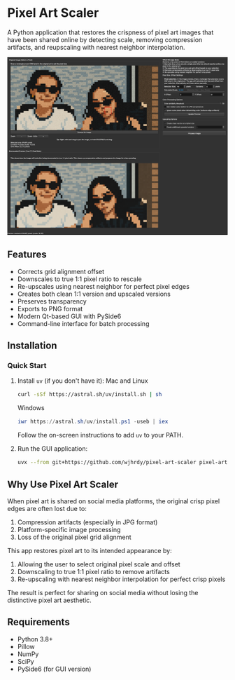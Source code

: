 # Pixel Art Scaler

A Python application that restores the crispness of pixel art images that have been shared online by detecting scale, removing compression artifacts, and reupscaling with nearest neighbor interpolation.

![example image of the app](example.png)

## Features

- Corrects grid alignment offset
- Downscales to true 1:1 pixel ratio to rescale
- Re-upscales using nearest neighbor for perfect pixel edges
- Creates both clean 1:1 version and upscaled versions
- Preserves transparency
- Exports to PNG format
- Modern Qt-based GUI with PySide6
- Command-line interface for batch processing

## Installation

### Quick Start

1. Install `uv` (if you don't have it):
   Mac and Linux
   ```bash
   curl -sSf https://astral.sh/uv/install.sh | sh
   ```
   Windows
   ```powershell
   iwr https://astral.sh/uv/install.ps1 -useb | iex
   ```
   Follow the on-screen instructions to add `uv` to your PATH.

2. Run the GUI application:
   ```bash
   uvx --from git+https://github.com/wjhrdy/pixel-art-scaler pixel-art-scaler
   ```

## Why Use Pixel Art Scaler

When pixel art is shared on social media platforms, the original crisp pixel edges are often lost due to:
1. Compression artifacts (especially in JPG format)
2. Platform-specific image processing
3. Loss of the original pixel grid alignment

This app restores pixel art to its intended appearance by:
1. Allowing the user to select original pixel scale and offset
2. Downscaling to true 1:1 pixel ratio to remove artifacts
3. Re-upscaling with nearest neighbor interpolation for perfect crisp pixels

The result is perfect for sharing on social media without losing the distinctive pixel art aesthetic.

## Requirements

- Python 3.8+
- Pillow
- NumPy
- SciPy
- PySide6 (for GUI version)